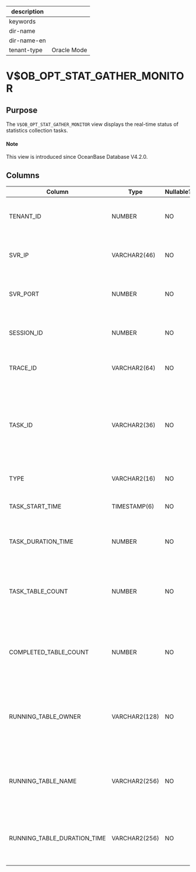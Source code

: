 |description||
|---|---|
|keywords||
|dir-name||
|dir-name-en||
|tenant-type|Oracle Mode|

# V$OB_OPT_STAT_GATHER_MONITOR

## Purpose

The `V$OB_OPT_STAT_GATHER_MONITOR` view displays the real-time status of statistics collection tasks. 

<main id="notice" type='explain'>
  <h4>Note</h4>
  <p>This view is introduced since OceanBase Database V4.2.0. </p>
</main>

## Columns

| **Column** | **Type** | **Nullable?** | **Description** |
| --- | --- | --- | --- |
| TENANT_ID | NUMBER | NO | The ID of the tenant to which the collection task belongs. |
| SVR_IP | VARCHAR2(46) | NO | The IP address of the server where the collection task resides. |
| SVR_PORT | NUMBER | NO | The port of the server where the collection task resides. |
| SESSION_ID | NUMBER | NO | The ID of the session to which the collection task belongs. |
| TRACE_ID | VARCHAR2(64) | NO | The ID of the trace to which the collection task belongs. |
| TASK_ID | VARCHAR2(36) | NO | The ID of the collection task, which is generated based on the universally unique identifier (UUID) and is globally unique. |
| TYPE | VARCHAR2(16) | NO | The type of the collection task. |
| TASK_START_TIME | TIMESTAMP(6) | NO | The start time of the collection task. |
| TASK_DURATION_TIME | NUMBER | NO | The duration of the collection task, in microseconds. |
| TASK_TABLE_COUNT | NUMBER | NO | The number of tables whose statistics need to be collected by the collection task. |
| COMPLETED_TABLE_COUNT | NUMBER | NO | The number of tables whose statistics have been collected by the collection task. |
| RUNNING_TABLE_OWNER | VARCHAR2(128) | NO | The username of the owner of the table whose statistics are being collected by the collection task. |
| RUNNING_TABLE_NAME | VARCHAR2(256) | NO | The name of the table whose statistics are being collected by the collection task. |
| RUNNING_TABLE_DURATION_TIME | VARCHAR2(256) | NO | The duration that has been taken by the collection task to collect statistics of the table. |

